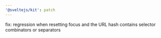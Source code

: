 ```yaml
---
'@sveltejs/kit': patch
---
```


fix: regression when resetting focus and the URL hash contains selector combinators or separators
